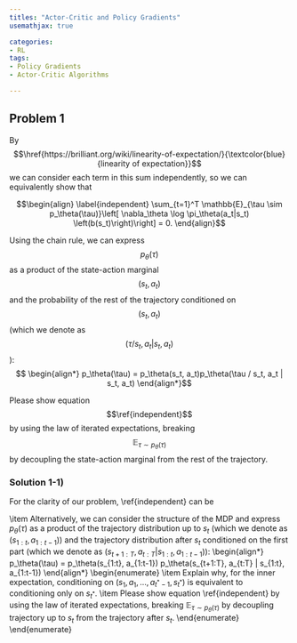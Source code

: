 ```yaml
---
titles: "Actor-Critic and Policy Gradients"
usemathjax: true

categories:
- RL
tags:
- Policy Gradients
- Actor-Critic Algorithms

---
```




## Problem 1

By $$\href{https://brilliant.org/wiki/linearity-of-expectation/}{\textcolor{blue}{linearity of expectation}}$$ we can consider each term in this sum independently, so we can equivalently show that

$$\begin{align} \label{independent}
\sum_{t=1}^T \mathbb{E}_{\tau \sim p_\theta(\tau)}\left[ \nabla_\theta \log \pi_\theta(a_t|s_t) \left(b(s_t)\right)\right] = 0.
\end{align}$$

Using the chain rule, we can express $$p_\theta(\tau)$$ as a product of the state-action marginal $$(s_t, a_t)$$ and the probability of the rest of the trajectory conditioned on $$(s_t, a_t)$$ (which we denote as $$(\tau / s_t, a_t | s_t, a_t)$$):
$$    \begin{align*}
        p_\theta(\tau) = p_\theta(s_t, a_t)p_\theta(\tau / s_t, a_t | s_t, a_t)
    \end{align*}$$

Please show equation $$\ref{independent}$$ by using the law of iterated expectations, breaking $$\mathbb{E}_{\tau \sim p_\theta(\tau)}$$ by decoupling the state-action marginal from the rest of the trajectory.

### Solution 1-1)

For the clarity of our problem, \ref{independent} can be 





\item Alternatively, we can consider the structure of the MDP and express $p_\theta(\tau)$ as a product of the trajectory distribution up to $s_t$ (which we denote as $(s_{1:t}, a_{1:t-1})$) and the trajectory distribution after $s_t$ conditioned on the first part (which we denote as $(s_{t+1:T}, a_{t:T} | s_{1:t}, a_{1:t-1})$):
    \begin{align*}
        p_\theta(\tau) = p_\theta(s_{1:t}, a_{1:t-1}) p_\theta(s_{t+1:T}, a_{t:T} | s_{1:t}, a_{1:t-1})
    \end{align*}
\begin{enumerate}
\item Explain why, for the inner expectation, conditioning on $(s_1, a_1, ..., a_{t^*-1}, s_{t^*})$ is equivalent to conditioning only on $s_{t^*}$.
\item Please show equation \ref{independent} by using the law of iterated expectations, breaking $\mathbb{E}_{\tau \sim p_\theta(\tau)}$ by decoupling trajectory up to $s_t$ from the trajectory after $s_t$.
\end{enumerate}
\end{enumerate}